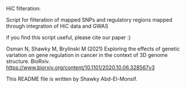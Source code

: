HiC filteration: 

Script for filteration of mapped SNPs and regulatory regions mapped through integration of HiC data and GWAS


if you find this script useful, please cite our paper :)

Osman N, Shawky M, Brylinski M (2021) Exploring the effects of genetic variation on gene regulation in cancer in the context of 3D genome structure. BioRxiv. https://www.biorxiv.org/content/10.1101/2020.10.06.328567v3


This README file is written by Shawky Abd-El-Monsif.



